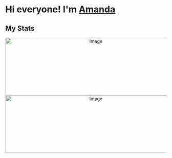 # Hi everyone! I'm [Amanda](http://www.linkedin.com/in/amandapardinho) 

## My Stats
<div align='center'>
<img alt="Image" height="180 cm" width="550 cm" src="https://github-readme-stats.vercel.app/api?username=AmandaPardinho&amp;show_icons
=true&amp;theme=radical&amp;include_all_commits=true&amp;count_private=true&quot;"/>    
<img alt="Image" height="180 cm" width="550 cm" src="https://github-readme-stats.vercel.app/api/top-langs/?username=AmandaPardinho&amp;
layout=compact&amp;langs_count=7&amp;theme=radical"/>
</div>

